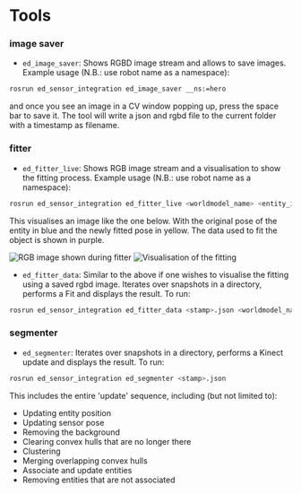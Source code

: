 # Tools

### image saver

* `ed_image_saver`: Shows RGBD image stream and allows to save images. Example usage (N.B.: use robot name as a namespace):

```bash
rosrun ed_sensor_integration ed_image_saver __ns:=hero
```

and once you see an image in a CV window popping up, press the space bar to save it. The tool will write a json and rgbd file to the current folder with a timestamp as filename.

### fitter

* `ed_fitter_live`: Shows RGB image stream and a visualisation to show the fitting process. Example usage (N.B.: use robot name as a namespace):

```bash
rosrun ed_sensor_integration ed_fitter_live <worldmodel_name> <entity_id> <rgbd_topic>
```

This visualises an image like the one below. With the original pose of the entity in blue and the newly fitted pose in yellow. The data used to fit the object is shown in purple.

![RGB image shown during fitter](https://user-images.githubusercontent.com/19806646/192571873-c9b42db6-8611-454b-b77f-8cae570de626.png)
![Visualisation of the fitting](https://user-images.githubusercontent.com/19806646/192572064-e583e295-8fcd-4a09-83ac-a71ff79d871d.png)

* `ed_fitter_data`: Similar to the above if one wishes to visualise the fitting using a saved rgbd image. Iterates over snapshots in a directory, performs a Fit and displays the result. To run:

```bash
rosrun ed_sensor_integration ed_fitter_data <stamp>.json <worldmodel_name> <entity_id>
```

### segmenter

* `ed_segmenter`: Iterates over snapshots in a directory, performs a Kinect update and displays the result. To run:

```bash
rosrun ed_sensor_integration ed_segmenter <stamp>.json
```

This includes the entire 'update' sequence, including (but not limited to):

* Updating entity position
* Updating sensor pose
* Removing the background
* Clearing convex hulls that are no longer there
* Clustering
* Merging overlapping convex hulls
* Associate and update entities
* Removing entities that are not associated
